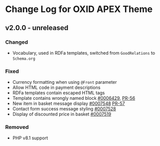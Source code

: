 # Change Log for OXID APEX Theme

## v2.0.0 - unreleased

### Changed
- Vocabulary, used in RDFa templates, switched from `GoodRelations` to `Schema.org`

### Fixed
- Currency formatting when using `@Front` parameter
- Allow HTML code in payment descriptions
- RDFa templates contain escaped HTML tags
- Template contains wrongly named block [#0006429](https://bugs.oxid-esales.com/view.php?id=6429), [PR-56](https://github.com/OXID-eSales/apex-theme/pull/56)
- New item in basket message display [#0007548](https://bugs.oxid-esales.com/view.php?id=7548) [PR-57](https://github.com/OXID-eSales/apex-theme/pull/57)
- Contact form success message styling [#0007528](https://bugs.oxid-esales.com/view.php?id=7528)
- Display of discounted price in basket [#0007519](https://bugs.oxid-esales.com/view.php?id=7519)

### Removed
- PHP v8.1 support